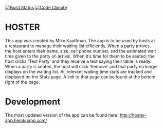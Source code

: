 [![Build Status](https://travis-ci.org/mikekauffman/album-blast.svg?branch=master)](https://travis-ci.org/mikekauffman/album-blast) [![Code Climate](https://codeclimate.com/github/mikekauffman/album-blast.png)](https://codeclimate.com/github/mikekauffman/album-blast)

HOSTER
======

This app was created by Mike Kauffman. The app is to be used by hosts at a restaurant to manage their waiting list efficiently. When a party arrives, the host enters their name, size, cell phone number, and the estimated wait time given to the party on arrival. When it's time for them to be seated, the host clicks 'Text Party' and they receive a text saying their table is ready. When a party is seated, the host will click 'Remove' and that party no longer displays on the waiting list. All relevant waiting time stats are tracked and displayed on the Stats page. A link to that page can be found at the bottom right of the page.

Development
===========

The most updated version of the app can be found here:
http://hoster-app.herokuapp.com/